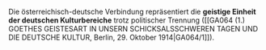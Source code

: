 
Die österreichisch-deutsche Verbindung repräsentiert die **geistige Einheit der deutschen Kulturbereiche** trotz politischer Trennung ([[GA064 (1.) GOETHES GEISTESART IN UNSERN SCHICKSALSSCHWEREN TAGEN UND DIE DEUTSCHE KULTUR, Berlin, 29. Oktober 1914|GA064/1]]).
